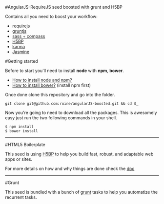 #AngularJS-RequireJS seed boosted with grunt and H5BP


Contains all you need to boost your workflow:

 - [requirejs](http://requirejs.org/)
 - [gruntjs](http://gruntjs.com/)
 - [sass + compass](http://compass-style.org/)
 - [H5BP](http://html5boilerplate.com/)
 - [karma](http://karma-runner.github.io/)
 - [Jasmine](http://pivotal.github.io/jasmine/)

#Getting started


Before to start you'll need to install **node** with **npm**, **bower**.

 - [How to install node and npm?](http://www.joyent.com/blog/installing-node-and-npm)
 - [How to install bower?](http://bower.io/) (install npm first)

Once done clone this repository and go into the folder.

    git clone git@github.com:roine/angularJS-boosted.git && cd $_
    
Now you're going to need to download all the packages. This is awesomely easy just run the two following commands in your shell.
    
    $ npm install
    $ bower install


----------


#HTML5 Boilerplate


This seed is using [H5BP](http://html5boilerplate.com/) to help you build fast, robust, and adaptable web apps or sites. 

For more details on how and why things are done check the [doc](https://github.com/h5bp/html5-boilerplate/blob/v4.3.0/doc/TOC.md)


----------


#Grunt

This seed is bundled with a bunch of [grunt](http://gruntjs.com/) tasks to help you automatize the recurrent tasks.






